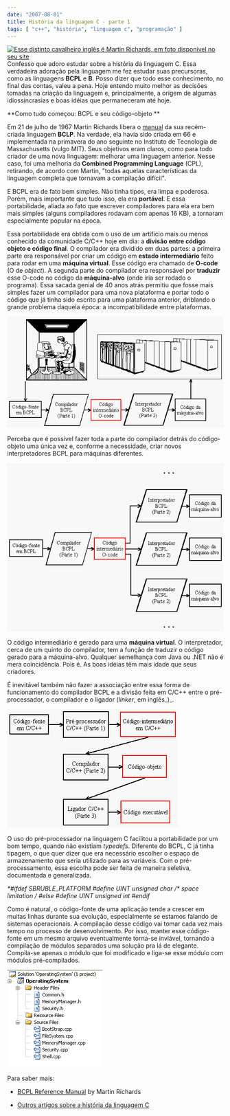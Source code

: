```yaml
---
date: "2007-08-01"
title: História da linguagem C - parte 1
tags: [ "c++", "história", "linguagem c", "programação" ]
---
```


[![Esse distinto cavalheiro inglês é Martin Richards, em foto disponível no seu site](/images/mr.gif)](http://www.cl.cam.ac.uk/~mr10/)Confesso que adoro estudar sobre a história da linguagem C. Essa verdadeira adoração pela linguagem me fez estudar suas precursoras, como as linguagens **BCPL** e **B**. Posso dizer que todo esse conhecimento, no final das contas, valeu a pena. Hoje entendo muito melhor as decisões tomadas na criação da linguagem e, principalmente, a origem de algumas idiossincrasias e boas idéias que permaneceram até hoje.

**Como tudo começou: BCPL e seu código-objeto **

Em 21 de julho de 1967 Martin Richards libera o [manual](http://cm.bell-labs.com/cm/cs/who/dmr/bcpl.pdf) da sua recém-criada linguagem **BCLP**. Na verdade, ela havia sido criada em 66 e implementada na primavera do ano seguinte no Instituto de Tecnologia de Massachusetts (vulgo MIT). Seus objetivos eram claros, como para todo criador de uma nova linguagem: melhorar uma linguagem anterior. Nesse caso, foi uma melhoria da **Combined Programming Language** (CPL), retirando, de acordo com Martin, "todas aquelas características da linguagem completa que tornavam a compilação difícil".



E BCPL era de fato bem simples. Não tinha tipos, era limpa e poderosa. Porém, mais importante que tudo isso, ela era **portável**. E essa portabilidade, aliada ao fato que escrever compiladores para ela era bem mais simples (alguns compiladores rodavam com apenas 16 KB), a tornaram especialmente popular na época.

Essa portabilidade era obtida com o uso de um artifício mais ou menos conhecido da comunidade C/C++ hoje em dia: a **divisão entre código objeto e código final**. O compilador era dividido em duas partes: a primeira parte era responsável por criar um código em **estado intermediário** feito para rodar em uma **máquina virtual**. Esse código era chamado de **O-code** (O de _object_). A segunda parte do compilador era responsável por **traduzir** esse O-code no código da **máquina-alvo** (onde iria ser rodado o programa). Essa sacada genial de 40 anos atrás permitiu que fosse mais simples fazer um compilador para uma nova plataforma e portar todo o código que já tinha sido escrito para uma plataforma anterior, driblando o grande problema daquela época: a incompatibilidade entre plataformas.

[![Processo de geração do BCPL O-code](/images/bcpl-o-code.gif)](/images/bcpl-o-code.gif)[ ](/images/bcpl-o-code.gif)[](/images/bcpl-o-code.gif)[](/images/bcpl-o-code.gif)

Perceba que é possível fazer toda a parte do compilador detrás do código-objeto uma única vez e, conforme a necessidade, criar novos interpretadores BCPL para máquinas diferentes.

[![Interpretação do o-code para código da máquina alvo](/images/bcpl-target-machine.gif)](/images/bcpl-target-machine.gif)

O código intermediário é gerado para uma **máquina virtual**. O interpretador, cerca de um quinto do compilador, tem a função de traduzir o código gerado para a máquina-alvo. Qualquer semelhança com Java ou .NET não é mera coincidência. Pois é. As boas idéias têm mais idade que seus criadores.

É inevitável também não fazer a associação entre essa forma de funcionamento do compilador BCPL e a divisão feita em C/C++ entre o pré-processador, o compilador e o ligador (_linker_, em inglês_)_.

[![Processo de compilação C/C++](/images/cpp-o-code.gif)](/images/cpp-o-code.gif)

O uso do pré-processador na linguagem C facilitou a portabilidade por um bom tempo, quando não existiam _typedefs._ Diferente do BCPL, C já tinha tipagem, o que quer dizer que era necessário escolher o espaço de armazenamento que seria utilizado para as variáveis. Com o pré-processamento, essa escolha pode ser feita de maneira seletiva, documentada e generalizada.

_**#ifdef SBRUBLE_PLATFORM
#define UINT unsigned char /* space limitation */
#else
#define UINT unsigned int
#endif**_

Como é natural, o código-fonte de uma aplicação tende a crescer em muitas linhas durante sua evolução, especialmente se estamos falando de sistemas operacionais. A compilação desse código vai tomar cada vez mais tempo no processo de desenvolvimento. Por isso, manter esse código-fonte em um mesmo arquivo eventualmente torna-se inviável, tornando a compilação de módulos separados uma solução pra lá de elegante. Compila-se apenas o módulo que foi modificado e liga-se esse módulo com módulos pré-compilados.

[![Divisão de um projeto C++ em módulos](/images/cpp-modules.png)](/images/cpp-modules.png)

Para saber mais:[](http://cm.bell-labs.com/cm/cs/who/dmr/bcpl.html)



	
  * [BCPL Reference Manual](http://cm.bell-labs.com/cm/cs/who/dmr/bcpl.html) by Martin Richards

	
  * [Outros artigos sobre a história da linguagem C](http://www.caloni.com.br/search/historia%20da%20linguagem%20c%20-%20parte)


